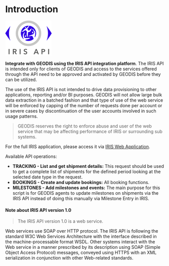 # Introduction

![](../assets/images/rsz_iris_api.png)

**Integrate with GEODIS using the IRIS API integration platform**. The IRIS API is intended only for clients of GEODIS and access to the services offered through the API need to be approved and activated by GEODIS before they can be utilized.

The use of the IRIS API is not intended to drive data provisioning to other applications, reporting and/or BI purposes. GEODIS will not allow large bulk data extraction in a batched fashion and that type of use of the web service will be enforced by capping of the number of requests done per account or in severe cases by discontinuation of the user accounts involved in such usage patterns. 

<!-- theme: warning -->
> GEODIS reserves the right to enforce abuse and user of the web service that may be affecting performance of IRIS or surrounding sub systems.

For the full IRIS application, please access it via [IRIS Web Application](https://iris-demo.geodis.com/).

Available API operations:

- **TRACKING - List and get shipment details:** This request should be used to get a complete list of shipments for the defined period looking at the selected date type in the request.
- **BOOKINGS - Create and update bookings:** All booking functions.
- **MILESTONES - Add milestones and events:** The main purpose for this script is for GEODIS agents to update milestones on shipments via the IRIS API instead of doing this manually via Milestone Entry in IRIS.

#### Note about IRIS API version 1.0

<!-- theme: info -->
> The IRIS API version 1.0 is a web service.

Web services use SOAP over HTTP protocol. The IRIS API is following the standard W3C Web Services
Architecture with the interface described in the machine-processable format WSDL. Other systems
interact with the Web service in a manner prescribed by its description using SOAP (Simple Object
Access Protocol) messages, conveyed using HTTPS with an XML serialization in conjunction with other
Web-related standards.
